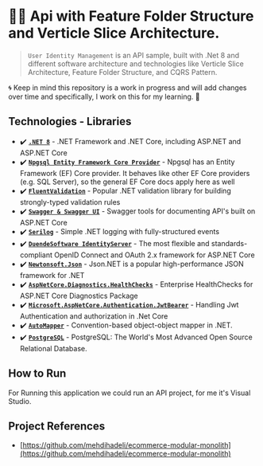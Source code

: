 # 🥷🏻 Api with Feature Folder Structure and Verticle Slice Architecture.
> `User Identity Management` is an API sample, built with .Net 8 and different software architecture and technologies like Verticle Slice Architecture, Feature Folder Structure, and CQRS Pattern.

🌀 Keep in mind this repository is a work in progress and will add changes over time and specifically, I work on this for my learning. 🚀

## Technologies - Libraries

- ✔️ **[`.NET 8`](https://dotnet.microsoft.com/download)** - .NET Framework and .NET Core, including ASP.NET and ASP.NET Core
- ✔️ **[`Npgsql Entity Framework Core Provider`](https://www.npgsql.org/efcore/)** - Npgsql has an Entity Framework (EF) Core provider. It behaves like other EF Core providers (e.g. SQL Server), so the general EF Core docs apply here as well
- ✔️ **[`FluentValidation`](https://github.com/FluentValidation/FluentValidation)** - Popular .NET validation library for building strongly-typed validation rules
- ✔️ **[`Swagger & Swagger UI`](https://github.com/domaindrivendev/Swashbuckle.AspNetCore)** - Swagger tools for documenting API's built on ASP.NET Core
- ✔️ **[`Serilog`](https://github.com/serilog/serilog)** - Simple .NET logging with fully-structured events
- ✔️ **[`DuendeSoftware IdentityServer`](https://github.com/DuendeSoftware/IdentityServer)** - The most flexible and standards-compliant OpenID Connect and OAuth 2.x framework for ASP.NET Core
- ✔️ **[`Newtonsoft.Json`](https://github.com/JamesNK/Newtonsoft.Json)** - Json.NET is a popular high-performance JSON framework for .NET
- ✔️ **[`AspNetCore.Diagnostics.HealthChecks`](https://github.com/Xabaril/AspNetCore.Diagnostics.HealthChecks)** - Enterprise HealthChecks for ASP.NET Core Diagnostics Package
- ✔️ **[`Microsoft.AspNetCore.Authentication.JwtBearer`](https://www.nuget.org/packages/Microsoft.AspNetCore.Authentication.JwtBearer)** - Handling Jwt Authentication and authorization in .Net Core
- ✔️ **[`AutoMapper`](https://github.com/AutoMapper/AutoMapper)** - Convention-based object-object mapper in .NET.
- ✔️ **[`PostgreSQL`](https://www.postgresql.org/)** - PostgreSQL: The World's Most Advanced Open Source Relational Database.


## How to Run
For Running this application we could run an API project, for me it's Visual Studio.

##  Project References
- [https://github.com/mehdihadeli/ecommerce-modular-monolith](https://github.com/mehdihadeli/ecommerce-modular-monolith)
